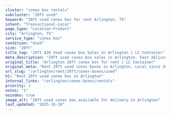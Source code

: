 ```yaml
---
cluster: "conex box rentals"
subcluster: "20ft used"
keyword: "20ft used conex box for rent Arlington, TX"
intent: "Transactional-Local"
page_type: "Location-Product"
city: "Arlington, TX"
service_type: "conex box"
condition: "Used"
size: "20ft"
title_tag: "20ft A26 Used conex box Sales in Arlington | LC Container"
meta_description: "20ft used conex box sales in Arlington. Fast delivery, competitive pricing. Serving conex boxes area. Quote ID: OSJ. Call (214) 524-4168 for your free quote today."
original_title: "Arlington 20ft conex box for rent | LC Container"
original_meta: "Rent 20ft used conex boxes in Arlington. Local since 2003. Flexible rental terms. Same-week delivery available. Get your free quote — call (214) 524-4168 today."
url_slug: "/arlington/rent/20ft/conex-boxes/used"
h1: "Rent 20ft used conex box in Arlington"
internal_links: "/arlington/conex-boxes/rentals"
priority: 3
notes: "1"
noindex: true
image_alt: "20ft used conex box available for delivery in Arlington"
last_updated: "2025-10-20"
---
```


<!-- TODO: Add unique city/inventory copy, images, and internal links here. -->
